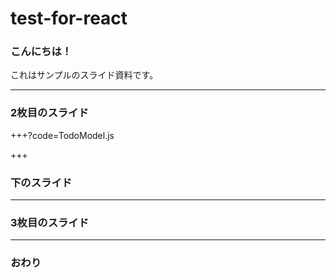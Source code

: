 # test-for-react

### こんにちは！


これはサンプルのスライド資料です。


---


### 2枚目のスライド

+++?code=TodoModel.js

+++

### 下のスライド

---


### 3枚目のスライド


---


### おわり

